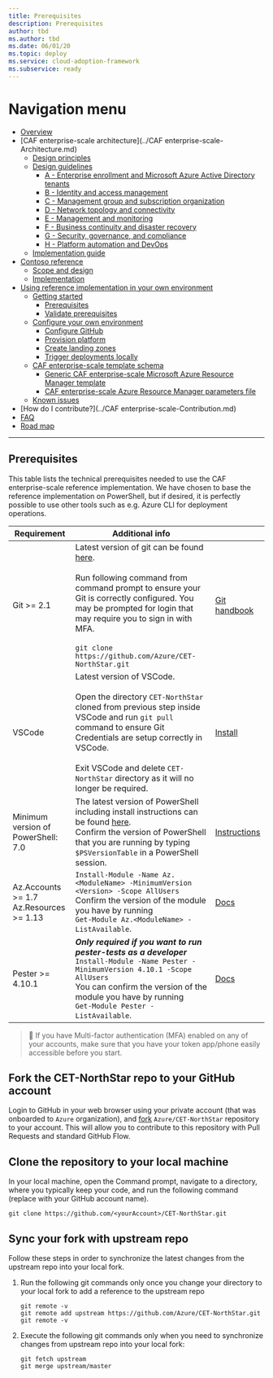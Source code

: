 ```yaml
---
title: Prerequisites
description: Prerequisites
author: tbd
ms.author: tbd
ms.date: 06/01/20
ms.topic: deploy
ms.service: cloud-adoption-framework
ms.subservice: ready
---
```


# Navigation menu

* [Overview](../../README.md)
* [CAF enterprise-scale architecture](../CAF enterprise-scale-Architecture.md)
  * [Design principles](../Design-Principles.md)
  * [Design guidelines](../Design-Guidelines.md)
    * [A - Enterprise enrollment and Microsoft Azure Active Directory tenants](../A-Enterprise-Enrollment-and-Azure-AD-Tenants.md)
    * [B - Identity and access management](../B-Identity-and-Access-Management.md)
    * [C - Management group and subscription organization](../C-Management-Group-and-Subscription-Organization.md)
    * [D - Network topology and connectivity](../D-Network-Topology-and-Connectivity.md)
    * [E - Management and monitoring](../E-Management-and-Monitoring.md)
    * [F - Business continuity and disaster recovery](../F-Business-Continuity-and-Disaster-Recovery.md)
    * [G - Security, governance, and compliance](../G-Security-Governance-and-Compliance.md)
    * [H - Platform automation and DevOps](../H-Platform-Automation-and-DevOps.md)
  * [Implementation guide](../Implementation-Guide.md)
* [Contoso reference](../Contoso/Readme.md)
  * [Scope and design](../Contoso/Scope.md)
  * [Implementation](../Contoso/Design.md)
* [Using reference implementation in your own environment](./Readme.md)
  * [Getting started](./Getting-Started.md)
    * [Prerequisites](./Prerequisites.md)
    * [Validate prerequisites](./Validate-prereqs.md)
  * [Configure your own environment](./Using-Reference-Implementation.md)
    * [Configure GitHub](./Configure-run-initialization.md)
    * [Provision platform](./Deploy-platform-infra.md)
    * [Create landing zones](./Deploy-lz.md)
    * [Trigger deployments locally](./Trigger-local-deployment.md)
  * [CAF enterprise-scale template schema](./northstar-schema.md)
    * [Generic CAF enterprise-scale Microsoft Azure Resource Manager template](./northstar-template-schema.md)
    * [CAF enterprise-scale Azure Resource Manager parameters file](./northstar-parameters-schema.md)
  * [Known issues](./Known-Issues.md)
* [How do I contribute?](../CAF enterprise-scale-Contribution.md)
* [FAQ](../northstar-FAQ.md)
* [Road map](../northstar-roadmap.md)

---

## Prerequisites

This table lists the technical prerequisites needed to use the CAF enterprise-scale reference implementation. We have chosen to base the reference implementation on PowerShell, but if desired, it is perfectly possible to use other tools such as e.g. Azure CLI for deployment operations.

|Requirement|Additional info | |
|---------------|--------------------|--------------------|
|Git >= 2.1| Latest version of git can be found [here](https://git-scm.com/). <br/> <br/> Run following command from command prompt to ensure your Git is correctly configured. You may be prompted for login that may require you to sign in with MFA. <br/> <br/>```git clone https://github.com/Azure/CET-NorthStar.git ``` | [Git handbook](https://guides.github.com/introduction/git-handbook/)|
| VSCode |  Latest version of VSCode. <br/><br/> Open the directory ```CET-NorthStar``` cloned from previous step inside VSCode and run ```git pull``` command to ensure Git Credentials are setup correctly in VSCode. <br/> <br/> Exit VSCode and delete ```CET-NorthStar``` directory as it will no longer be required. | [Install](https://code.visualstudio.com/download#)  |
Minimum version of PowerShell: 7.0|  The latest version of PowerShell including install instructions can be found [here](https://github.com/PowerShell/PowerShell). <br> Confirm the version of PowerShell that you are running by typing `$PSVersionTable` in a PowerShell session.| [Instructions](https://github.com/PowerShell/PowerShell)
|Az.Accounts >= 1.7 <br>Az.Resources >= 1.13 |  `Install-Module -Name Az.<ModuleName> -MinimumVersion <Version> -Scope AllUsers`<br>Confirm the version of the module you have by running <br>`Get-Module Az.<ModuleName> -ListAvailable`. | [Docs](https://docs.microsoft.com/en-us/powershell/azure/install-az-ps)|
| Pester >= 4.10.1 |  ***Only required if you want to run pester-tests as a developer*** <br>`Install-Module -Name Pester -MinimumVersion 4.10.1 -Scope AllUsers`<br> You can confirm the version of the module you have by running <br>`Get-Module Pester -ListAvailable`. | [Docs](https://github.com/pester/Pester) |


>  :iphone: If you have Multi-factor authentication (MFA) enabled on any of your accounts, make sure that you have your token app/phone easily accessible before you start.

## Fork the CET-NorthStar repo to your GitHub account

Login to GitHub in your web browser using your private account (that was onboarded to `Azure` organization), and [fork](https://help.github.com/en/github/getting-started-with-github/fork-a-repo) `Azure/CET-NorthStar` repository to your account. This will allow you to contribute to this repository with Pull Requests and standard GitHub Flow.

## Clone the repository to your local machine

In your local machine, open the Command prompt, navigate to a directory, where you typically keep your code, and run the following command (replace <yourAccount> with your GitHub account name).

```shell
git clone https://github.com/<yourAccount>/CET-NorthStar.git
```

## Sync your fork with upstream repo

Follow these steps in order to synchronize the latest changes from the upstream repo into your local fork.

1) Run the following git commands only once you change your directory to your local fork to add a reference to the upstream repo

    ```shell
    git remote -v
    git remote add upstream https://github.com/Azure/CET-NorthStar.git
    git remote -v
    ```

2) Execute the following git commands only when you need to synchronize changes from upstream repo into your local fork:

    ```shell
    git fetch upstream
    git merge upstream/master
    ```

